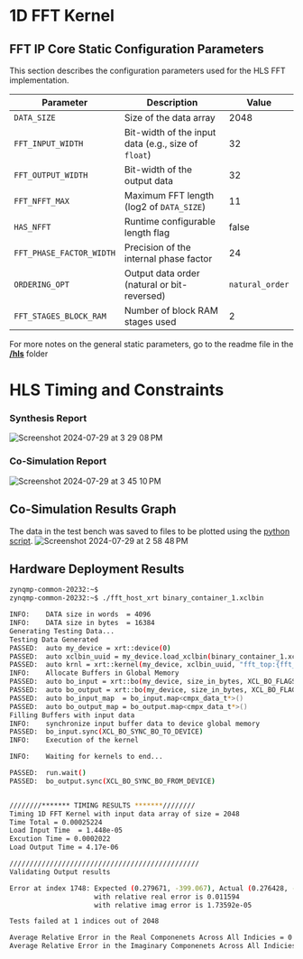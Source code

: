 # 1D FFT Kernel

## FFT IP Core Static Configuration Parameters
This section describes the configuration parameters used for the HLS FFT implementation.

| **Parameter**                  | **Description**                                     | **Value**    |
|--------------------------------|-----------------------------------------------------|--------------|
| `DATA_SIZE`                    | Size of the data array                             | 2048         |
| `FFT_INPUT_WIDTH`              | Bit-width of the input data (e.g., size of `float`) | 32           |
| `FFT_OUTPUT_WIDTH`             | Bit-width of the output data                       | 32           |
| `FFT_NFFT_MAX`                 | Maximum FFT length (log2 of `DATA_SIZE`)           | 11           |
| `HAS_NFFT`                     | Runtime configurable length flag                   | false        |
| `FFT_PHASE_FACTOR_WIDTH`       | Precision of the internal phase factor              | 24           |
| `ORDERING_OPT`                 | Output data order (natural or bit-reversed)        | `natural_order` |
| `FFT_STAGES_BLOCK_RAM`         | Number of block RAM stages used                    | 2            |

For more notes on the general static parameters, go to the readme file in the [**/hls**](https://github.com/MIT-STARLab/ZCU104_HOWFSC/blob/main/1D%20FFT/hls/readme.md) folder


# HLS Timing and Constraints

### Synthesis Report
![Screenshot 2024-07-29 at 3 29 08 PM](https://github.com/user-attachments/assets/683052db-1eab-4113-8d65-cb5514644c64)

### Co-Simulation Report
![Screenshot 2024-07-29 at 3 45 10 PM](https://github.com/user-attachments/assets/d1485a1d-5df8-4e16-93e7-ed3a7d1101b6)

## Co-Simulation Results Graph
The data in the test bench was saved to files to be plotted using the [python script](https://github.com/MIT-STARLab/ZCU104_HOWFSC/blob/main/1D%20FFT/hls/plot_sim_results.py).
![Screenshot 2024-07-29 at 2 58 48 PM](https://github.com/user-attachments/assets/157e88f5-b701-4e17-94e5-edf9dc1ebf04)

## Hardware Deployment Results
```sh
zynqmp-common-20232:~$
zynqmp-common-20232:~$ ./fft_host_xrt binary_container_1.xclbin

INFO:    DATA size in words  = 4096
INFO:    DATA size in bytes  = 16384
Generating Testing Data...
Testing Data Generated
PASSED:  auto my_device = xrt::device(0)
PASSED:  auto xclbin_uuid = my_device.load_xclbin(binary_container_1.xclbin)
PASSED:  auto krnl = xrt::kernel(my_device, xclbin_uuid, "fft_top:{fft_top_1}")
INFO:    Allocate Buffers in Global Memory
PASSED:  auto bo_input = xrt::bo(my_device, size_in_bytes, XCL_BO_FLAGS_NONE, krnl.group_id(1)) (=4))
PASSED:  auto bo_output = xrt::bo(my_device, size_in_bytes, XCL_BO_FLAGS_NONE, krnl.group_id(2)) (=4))
PASSED:  auto bo_input_map  = bo_input.map<cmpx_data_t*>()
PASSED:  auto bo_output_map = bo_output.map<cmpx_data_t*>()
Filling Buffers with input data
INFO:    synchronize input buffer data to device global memory
PASSED:  bo_input.sync(XCL_BO_SYNC_BO_TO_DEVICE)
INFO:    Execution of the kernel

INFO:    Waiting for kernels to end...

PASSED:  run.wait()
PASSED:  bo_output.sync(XCL_BO_SYNC_BO_FROM_DEVICE)


////////******* TIMING RESULTS *******////////
Timing 1D FFT Kernel with input data array of size = 2048
Time Total = 0.00025224
Load Input Time  = 1.448e-05
Excution Time = 0.0002022
Load Output Time = 4.17e-06

///////////////////////////////////////////////
Validating Output results

Error at index 1748: Expected (0.279671, -399.067), Actual (0.276428, -399.06)
                     with relative real error is 0.011594
                     with relative imag error is 1.73592e-05

Tests failed at 1 indices out of 2048

Average Relative Error in the Real Componenets Across All Indicies = 0.00688571
Average Relative Error in the Imaginary Componenets Across All Indicies = 0

```
